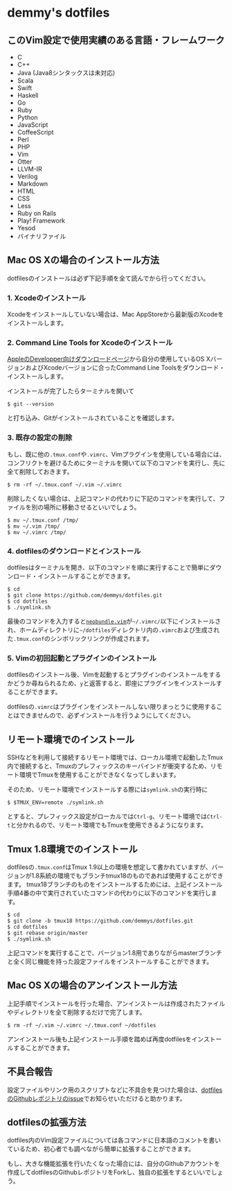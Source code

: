 demmy's dotfiles
========

## このVim設定で使用実績のある言語・フレームワーク

* C
* C++
* Java (Java8シンタックスは未対応)
* Scala
* Swift
* Haskell
* Go
* Ruby
* Python
* JavaScript
* CoffeeScript
* Perl
* PHP
* Vim
* Otter
* LLVM-IR
* Verilog
* Markdown
* HTML
* CSS
* Less
* Ruby on Rails
* Play! Framework
* Yesod
* バイナリファイル


## Mac OS Xの場合のインストール方法

dotfilesのインストールは必ず下記手順を全て読んでから行ってください。

### 1. Xcodeのインストール

Xcodeをインストールしていない場合は、Mac AppStoreから最新版のXcodeをインストールします。

### 2. Command Line Tools for Xcodeのインストール

[AppleのDevelopper向けダウンロードページ](https://developer.apple.com/downloads/index.action)から自分の使用しているOS XバージョンおよびXcodeバージョンに合ったCommand Line Toolsをダウンロード・インストールします。

インストールが完了したらターミナルを開いて
```
$ git --version
```
と打ち込み、Gitがインストールされていることを確認します。


### 3. 既存の設定の削除

もし、既に他の`.tmux.conf`や`.vimrc`、Vimプラグインを使用している場合には、コンフリクトを避けるためにターミナルを開いて以下のコマンドを実行し、先に全て削除しておきます。
```
$ rm -rf ~/.tmux.conf ~/.vim ~/.vimrc
```

削除したくない場合は、上記コマンドの代わりに下記のコマンドを実行して、ファイルを別の場所に移動させるといいでしょう。
```
$ mv ~/.tmux.conf /tmp/
$ mv ~/.vim /tmp/
$ mv ~/.vimrc /tmp/
```


### 4. dotfilesのダウンロードとインストール

dotfilesはターミナルを開き、以下のコマンドを順に実行することで簡単にダウンロード・インストールすることができます。
```
$ cd
$ git clone https://github.com/demmys/dotfiles.git
$ cd dotfiles
$ ./symlink.sh
```

最後のコマンドを入力すると[`neobundle.vim`](https://github.com/Shougo/neobundle.vim)が`~/.vimrc/`以下にインストールされ、ホームディレクトリに`~/dotfiles`ディレクトリ内の`.vimrc`および生成された`.tmux.conf`のシンボリックリンクが作成されます。


### 5. Vimの初回起動とプラグインのインストール

dotfilesのインストール後、Vimを起動するとプラグインのインストールをするかどうか尋ねられるため、`y`と返答すると、即座にプラグインをインストールすることができます。

dotfilesの`.vimrc`はプラグインをインストールしない限りまっとうに使用することはできませんので、必ずインストールを行うようにしてください。


## リモート環境でのインストール

SSHなどを利用して接続するリモート環境では、ローカル環境で起動したTmux内で接続すると、Tmuxのプレフィックスのキーバインドが衝突するため、リモート環境でTmuxを使用することができなくなってしまいます。

そのため、リモート環境でインストールする際には`symlink.sh`の実行時に
```
$ $TMUX_ENV=remote ./symlink.sh
```

とすると、プレフィックス設定がローカルでは`Ctrl-g`、リモート環境では`Ctrl-t`と分かれるので、リモート環境でもTmuxを使用できるようになります。


## Tmux 1.8環境でのインストール

dotfilesの`.tmux.conf`はTmux 1.9以上の環境を想定して書かれていますが、バージョンが1.8系統の環境でもブランチtmux18のものであれば使用することができます。
tmux18ブランチのものをインストールするためには、上記インストール手順4番の中で実行されていたコマンドの代わりに以下のコマンドを実行します。
```
$ cd
$ git clone -b tmux18 https://github.com/demmys/dotfiles.git
$ cd dotfiles
$ git rebase origin/master
$ ./symlink.sh
```

上記コマンドを実行することで、バージョン1.8用でありながらmasterブランチと全く同じ機能を持った設定ファイルをインストールすることができます。

## Mac OS Xの場合のアンインストール方法

上記手順でインストールを行った場合、アンインストールは作成されたファイルやディレクトリを全て削除するだけで完了します。
```
$ rm -rf ~/.vim ~/.vimrc ~/.tmux.conf ~/dotfiles
```

アンインストール後も上記インストール手順を踏めば再度dotfilesをインストールすることができます。


## 不具合報告

設定ファイルやリンク用のスクリプトなどに不具合を見つけた場合は、[dotfilesのGithubレポジトリのissue](https://github.com/demmys/dotfiles/issues)でお知らせいただけると助かります。


## dotfilesの拡張方法

dotfiles内のVim設定ファイルについては各コマンドに日本語のコメントを書いているため、初心者でも調べながら簡単に拡張することができます。

もし、大きな機能拡張を行いたくなった場合には、自分のGithubアカウントを作成してdotfilesのGithubレポジトリをForkし、独自の拡張をするといいでしょう。

